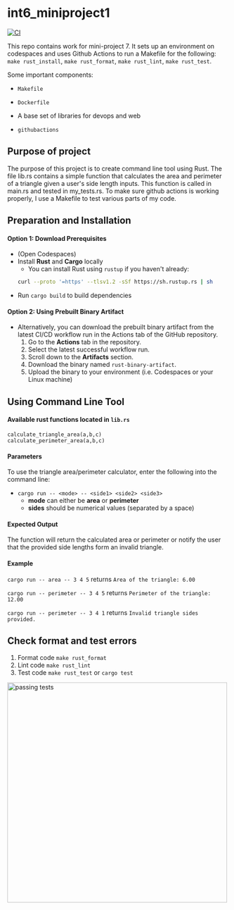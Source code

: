 # int6_miniproject1
[![CI](https://github.com/nogibjj/int6_miniproject1/actions/workflows/ci.yml/badge.svg)](https://github.com/nogibjj/int6_miniproject1/actions/workflows/ci.yml)

This repo contains work for mini-project 7. It sets up an environment on codespaces and uses Github Actions to run a Makefile for the following: `make rust_install`, `make rust_format`, `make rust_lint`, `make rust_test`. 

Some important components:

* `Makefile`

* `Dockerfile`

* A base set of libraries for devops and web

* `githubactions` 

## Purpose of project
The purpose of this project is to create command line tool using Rust. The file lib.rs contains a simple function that calculates the area and perimeter of a triangle given a user's side length inputs. This function is called in main.rs and tested in my_tests.rs. To make sure github actions is working properly, I use a Makefile to test various parts of my code.

## Preparation and Installation
#### Option 1: Download Prerequisites
* (Open Codespaces)
* Install **Rust** and **Cargo** locally
  * You can install Rust using `rustup` if you haven't already:
  ```bash
  curl --proto '=https' --tlsv1.2 -sSf https://sh.rustup.rs | sh
* Run `cargo build` to build dependencies
#### Option 2: Using Prebuilt Binary Artifact
* Alternatively, you can download the prebuilt binary artifact from the latest CI/CD workflow run in the Actions tab of the GitHub repository.
  1. Go to the **Actions** tab in the repository.
  2. Select the latest successful workflow run.
  3. Scroll down to the **Artifacts** section.
  4. Download the binary named `rust-binary-artifact`.
  5. Upload the binary to your environment (i.e. Codespaces or your Linux machine)

## Using Command Line Tool
#### Available rust functions located in `lib.rs`
  `calculate_triangle_area(a,b,c)`   
  `calculate_perimeter_area(a,b,c)`
#### Parameters
To use the triangle area/perimeter calculator, enter the following into the command line:
  * `cargo run -- <mode> -- <side1> <side2> <side3>`
    * **mode** can either be **area** or **perimeter**
    * **sides** should be numerical values (separated by a space)

#### Expected Output
The function will return the calculated area or perimeter or notify the user that the provided side lengths form an invalid triangle.

#### Example
`cargo run -- area -- 3 4 5` returns `Area of the triangle: 6.00`

`cargo run -- perimeter -- 3 4 5` returns `Perimeter of the triangle: 12.00`

`cargo run -- perimeter -- 3 4 1` returns `Invalid triangle sides provided.`

## Check format and test errors 
1. Format code `make rust_format`
2. Lint code `make rust_lint`
3. Test code `make rust_test` or `cargo test`

<img src="pass_test.png" alt="passing tests" width="500">